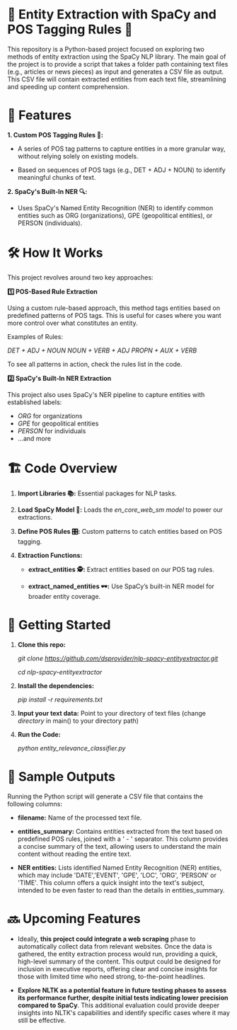 # 🧩 Entity Extraction with SpaCy and POS Tagging Rules 🧩

This repository is a Python-based project focused on exploring two methods of entity extraction using the SpaCy NLP library. The main goal of the project is to provide a script that takes a folder path containing text files (e.g., articles or news pieces) as input and generates a CSV file as output. This CSV file will contain extracted entities from each text file, streamlining and speeding up content comprehension.

# 🌟 Features

**1. Custom POS Tagging Rules 🎩:**

  - A series of POS tag patterns to capture entities in a more granular way, without relying solely on existing models.

  - Based on sequences of POS tags (e.g., DET + ADJ + NOUN) to identify meaningful chunks of text.
    

**2. SpaCy's Built-In NER 🔍:**

  - Uses SpaCy's Named Entity Recognition (NER) to identify common entities such as ORG (organizations), GPE (geopolitical entities), or PERSON (individuals).

# 🛠️ How It Works

This project revolves around two key approaches:

**1️⃣ POS-Based Rule Extraction**

Using a custom rule-based approach, this method tags entities based on predefined patterns of POS tags. This is useful for cases where you want more control over what constitutes an entity.

Examples of Rules:

*DET + ADJ + NOUN*
*NOUN + VERB + ADJ*
*PROPN + AUX + VERB*

To see all patterns in action, check the rules list in the code.

**2️⃣ SpaCy's Built-In NER Extraction**

This project also uses SpaCy's NER pipeline to capture entities with established labels:

* *ORG* for organizations
* *GPE* for geopolitical entities
* *PERSON* for individuals
* …and more

# 🏗️ Code Overview

1. **Import Libraries 📚:** Essential packages for NLP tasks.

2. **Load SpaCy Model 🧠:** Loads the *en_core_web_sm model* to power our extractions.

3. **Define POS Rules 🎛️:** Custom patterns to catch entities based on POS tagging.

4. **Extraction Functions:**

   * **extract_entities 🕵️:** Extract entities based on our POS tag rules.
  
   * **extract_named_entities 🕶️:** Use SpaCy’s built-in NER model for broader entity coverage.

# 🚀 Getting Started

1. **Clone this repo:**

   *git clone https://github.com/dsprovider/nlp-spacy-entityextractor.git*

   *cd nlp-spacy-entityextractor*

2. **Install the dependencies:**

   *pip install -r requirements.txt*

3. **Input your text data:** Point to your directory of text files (change *directory* in main() to your directory path)
   
4. **Run the Code:**

   *python entity_relevance_classifier.py*


# 📜 Sample Outputs

Running the Python script will generate a CSV file that contains the following columns:

* **filename:** Name of the processed text file.

* **entities_summary:** Contains entities extracted from the text based on predefined POS rules, joined with a ' - ' separator. This column provides a concise summary of the text, allowing users to understand the main content without reading the entire text.

* **NER entities:** Lists identified Named Entity Recognition (NER) entities, which may include 'DATE','EVENT', 'GPE', 'LOC', 'ORG', 'PERSON' or 'TIME'. This column offers a quick insight into the text's subject, intended to be even faster to read than the details in entities_summary.

# 🔜 Upcoming Features

* Ideally, **this project could integrate a web scraping** phase to automatically collect data from relevant websites. Once the data is gathered, the entity extraction process would run, providing a quick, high-level summary of the content. This output could be designed for inclusion in executive reports, offering clear and concise insights for those with limited time who need strong, to-the-point headlines.

* **Explore NLTK as a potential feature in future testing phases to assess its performance further, despite initial tests indicating lower precision compared to SpaCy**. This additional evaluation could provide deeper insights into NLTK's capabilities and identify specific cases where it may still be effective.










